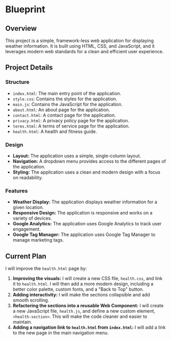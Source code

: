 # Blueprint

## Overview

This project is a simple, framework-less web application for displaying weather information. It is built using HTML, CSS, and JavaScript, and it leverages modern web standards for a clean and efficient user experience.

## Project Details

### Structure

*   `index.html`: The main entry point of the application.
*   `style.css`: Contains the styles for the application.
*   `main.js`: Contains the JavaScript for the application.
*   `about.html`: An about page for the application.
*   `contact.html`: A contact page for the application.
*   `privacy.html`: A privacy policy page for the application.
*   `terms.html`: A terms of service page for the application.
*   `health.html`: A health and fitness guide.

### Design

*   **Layout:** The application uses a simple, single-column layout.
*   **Navigation:** A dropdown menu provides access to the different pages of the application.
*   **Styling:** The application uses a clean and modern design with a focus on readability.

### Features

*   **Weather Display:** The application displays weather information for a given location.
*   **Responsive Design:** The application is responsive and works on a variety of devices.
*   **Google Analytics:** The application uses Google Analytics to track user engagement.
*   **Google Tag Manager:** The application uses Google Tag Manager to manage marketing tags.

## Current Plan

I will improve the `health.html` page by:

1.  **Improving the visuals:** I will create a new CSS file, `health.css`, and link it to `health.html`. I will then add a more modern design, including a better color palette, custom fonts, and a "Back to Top" button.
2.  **Adding interactivity:** I will make the sections collapsible and add smooth scrolling.
3.  **Refactoring the sections into a reusable Web Component:** I will create a new JavaScript file, `health.js`, and define a new custom element, `<health-section>`. This will make the code cleaner and easier to maintain.
4.  **Adding a navigation link to `health.html` from `index.html`:** I will add a link to the new page in the main navigation menu.
